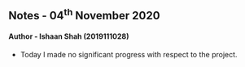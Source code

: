 ## Notes - 04<sup>th</sup> November 2020

#### Author - Ishaan Shah (2019111028)

- Today I made no significant progress with respect to the project.
